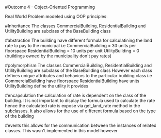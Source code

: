 #Outcome 4 - Object-Oriented Programming

Real World Problem modeled using OOP principles:

#Inheritance
The classes CommercialBuilding, ResidentialBuilding and UtilityBuilding are subclass of the BaseBuilding class

#abstraction
The building have different formula for calculatining the land rate to pay to the municipal i.e
  CommercialBuilding = 30 units per floorspace
  ResidentialBuilding = 10 units per unit
  UtilityBuilding = 0 (buildings owned by the municipality don't pay rates)

#polymorphism
The classes CommercialBuilding, ResidentialBuilding and UtilityBuilding are subclass of the BaseBuilding class 
However each class defines unique attributes and behaviors to the particular building class i.e
  CommercialBuilding have floorspace
  ResidentialBuilding have units
  UtilityBuilding define the utility it provides

#encapsulation 
the calculation of rate is dependent on the class of the building. It is not important to display the formula
used to calculate the rate hence the calculated rate is expose via get_land_rate method in the subclasses. It also
allows for the use of different formula based on the type of the building

#events
this allows for the communication between the instances of related classes. This wasn't implemented in this 
model however
